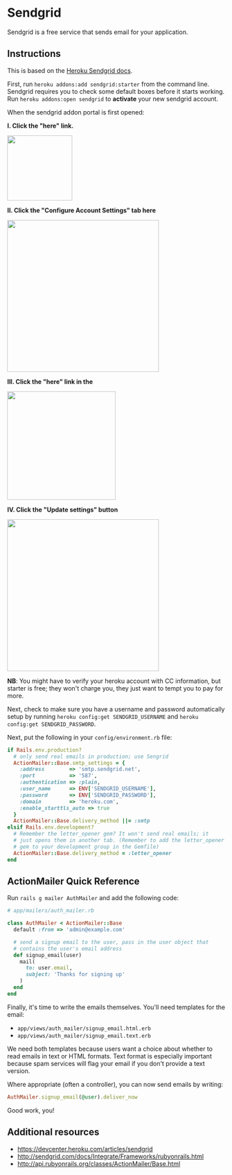 # Sendgrid

Sendgrid is a free service that sends email for your application.

## Instructions

This is based on the [Heroku Sendgrid docs][sendgrid-docs].

First, run `heroku addons:add sendgrid:starter` from the command line.
Sendgrid requires you to check some default boxes before it starts
working. Run `heroku addons:open sendgrid` to **activate** your new
sendgrid account.

When the sendgrid addon portal is first opened:

  **I. Click the "here" link.**

<img src="https://assets.aaonline.io/fullstack/full-stack-project/old/assets/sendgrid_3.png" height="150px">

  **II. Click the "Configure Account Settings" tab here**

<img src="https://assets.aaonline.io/fullstack/full-stack-project/old/assets/sendgrid_4.png" height="350px">

  **III. Click the "here" link in the**

<img src="https://assets.aaonline.io/fullstack/full-stack-project/old/assets/sendgrid_5.png" height="250px">

  **IV. Click the "Update settings" button**

<img src="https://assets.aaonline.io/fullstack/full-stack-project/old/assets/sendgrid_6.png" height="350px">

**NB**: You might have to verify your heroku account with CC information,
but starter is free; they won't charge you, they just want to tempt
you to pay for more.

Next, check to make sure you have a username and password
automatically setup by running `heroku config:get SENDGRID_USERNAME`
and `heroku config:get SENDGRID_PASSWORD`.

Next, put the following in your `config/environment.rb` file:

```ruby
if Rails.env.production?
  # only send real emails in production; use Sengrid
  ActionMailer::Base.smtp_settings = {
    :address        => 'smtp.sendgrid.net',
    :port           => '587',
    :authentication => :plain,
    :user_name      => ENV['SENDGRID_USERNAME'],
    :password       => ENV['SENDGRID_PASSWORD'],
    :domain         => 'heroku.com',
    :enable_starttls_auto => true
  }
  ActionMailer::Base.delivery_method ||= :smtp
elsif Rails.env.development?
  # Remember the letter_opener gem? It won't send real emails; it
  # just opens them in another tab. (Remember to add the letter_opener
  # gem to your development group in the Gemfile)
  ActionMailer::Base.delivery_method = :letter_opener
end
```

## ActionMailer Quick Reference

Run `rails g mailer AuthMailer` and add the following code:

```ruby
# app/mailers/auth_mailer.rb

class AuthMailer < ActionMailer::Base
  default :from => 'admin@example.com'

  # send a signup email to the user, pass in the user object that
  # contains the user's email address
  def signup_email(user)
    mail(
      to: user.email,
      subject: 'Thanks for signing up'
    )
  end
end
```

Finally, it's time to write the emails themselves. You'll need
templates for the email:

* `app/views/auth_mailer/signup_email.html.erb`
* `app/views/auth_mailer/signup_email.text.erb`

We need both templates because users want a choice about whether to
read emails in text or HTML formats. Text format is especially
important because spam services will flag your email if you don't
provide a text version.

Where appropriate (often a controller), you can now send emails by
writing:

```ruby
AuthMailer.signup_email(@user).deliver_now
```

Good work, you!

[sendgrid-docs]: https://devcenter.heroku.com/articles/sendgrid
[image-1]: https://assets.aaonline.io/fullstack/full-stack-project/old/assets/sendgrid_1.png
[image-2]: https://assets.aaonline.io/fullstack/full-stack-project/old/assets/sendgrid_2.png
[image-3]: https://assets.aaonline.io/fullstack/full-stack-project/old/assets/sendgrid_3.png
[image-4]: https://assets.aaonline.io/fullstack/full-stack-project/old/assets/sendgrid_4.png
[image-5]: https://assets.aaonline.io/fullstack/full-stack-project/old/assets/sendgrid_5.png
[image-6]: https://assets.aaonline.io/fullstack/full-stack-project/old/assets/sendgrid_6.png

## Additional resources

* https://devcenter.heroku.com/articles/sendgrid
* http://sendgrid.com/docs/Integrate/Frameworks/rubyonrails.html
* http://api.rubyonrails.org/classes/ActionMailer/Base.html
